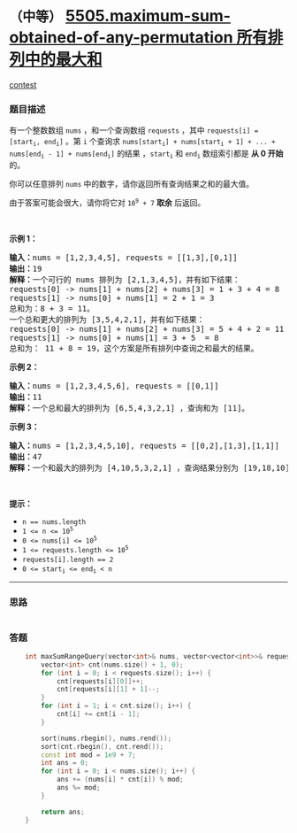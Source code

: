# `（中等）` [5505.maximum-sum-obtained-of-any-permutation 所有排列中的最大和](https://leetcode-cn.com/problems/maximum-sum-obtained-of-any-permutation/)

[contest](https://leetcode-cn.com/contest/biweekly-contest-35/problems/maximum-sum-obtained-of-any-permutation/)

### 题目描述
<p>有一个整数数组&nbsp;<code>nums</code>&nbsp;，和一个查询数组&nbsp;<code>requests</code>&nbsp;，其中&nbsp;<code>requests[i] = [start<sub>i</sub>, end<sub>i</sub>]</code>&nbsp;。第&nbsp;<code>i</code>&nbsp;个查询求&nbsp;<code>nums[start<sub>i</sub>] + nums[start<sub>i</sub> + 1] + ... + nums[end<sub>i</sub> - 1] + nums[end<sub>i</sub>]</code>&nbsp;的结果&nbsp;，<code>start<sub>i</sub></code> 和&nbsp;<code>end<sub>i</sub></code>&nbsp;数组索引都是 <strong>从 0 开始</strong> 的。</p>

<p>你可以任意排列 <code>nums</code>&nbsp;中的数字，请你返回所有查询结果之和的最大值。</p>

<p>由于答案可能会很大，请你将它对&nbsp;<code>10<sup>9</sup> + 7</code>&nbsp;<strong>取余</strong>&nbsp;后返回。</p>

<p>&nbsp;</p>

<p><strong>示例 1：</strong></p>

<pre><strong>输入：</strong>nums = [1,2,3,4,5], requests = [[1,3],[0,1]]
<strong>输出：</strong>19
<strong>解释：</strong>一个可行的 nums 排列为 [2,1,3,4,5]，并有如下结果：
requests[0] -> nums[1] + nums[2] + nums[3] = 1 + 3 + 4 = 8
requests[1] -> nums[0] + nums[1] = 2 + 1 = 3
总和为：8 + 3 = 11。
一个总和更大的排列为 [3,5,4,2,1]，并有如下结果：
requests[0] -> nums[1] + nums[2] + nums[3] = 5 + 4 + 2 = 11
requests[1] -> nums[0] + nums[1] = 3 + 5  = 8
总和为： 11 + 8 = 19，这个方案是所有排列中查询之和最大的结果。
</pre>

<p><strong>示例 2：</strong></p>

<pre><strong>输入：</strong>nums = [1,2,3,4,5,6], requests = [[0,1]]
<strong>输出：</strong>11
<strong>解释：</strong>一个总和最大的排列为 [6,5,4,3,2,1] ，查询和为 [11]。</pre>

<p><strong>示例 3：</strong></p>

<pre><strong>输入：</strong>nums = [1,2,3,4,5,10], requests = [[0,2],[1,3],[1,1]]
<strong>输出：</strong>47
<strong>解释：</strong>一个和最大的排列为 [4,10,5,3,2,1] ，查询结果分别为 [19,18,10]。</pre>

<p>&nbsp;</p>

<p><strong>提示：</strong></p>

<ul>
	<li><code>n == nums.length</code></li>
	<li><code>1 <= n <= 10<sup>5</sup></code></li>
	<li><code>0 <= nums[i]&nbsp;<= 10<sup>5</sup></code></li>
	<li><code>1 <= requests.length <=&nbsp;10<sup>5</sup></code></li>
	<li><code>requests[i].length == 2</code></li>
	<li><code>0 <= start<sub>i</sub>&nbsp;<= end<sub>i</sub>&nbsp;<&nbsp;n</code></li>
</ul>


---
### 思路
```
```



### 答题
``` C++
    int maxSumRangeQuery(vector<int>& nums, vector<vector<int>>& requests) {
        vector<int> cnt(nums.size() + 1, 0);
        for (int i = 0; i < requests.size(); i++) {
            cnt[requests[i][0]]++;
            cnt[requests[i][1] + 1]--;
        }
        for (int i = 1; i < cnt.size(); i++) {
            cnt[i] += cnt[i - 1];
        }

        sort(nums.rbegin(), nums.rend());
        sort(cnt.rbegin(), cnt.rend());
        const int mod = 1e9 + 7;
        int ans = 0;
        for (int i = 0; i < nums.size(); i++) {
            ans += (nums[i] * cnt[i]) % mod;
            ans %= mod;
        }

        return ans;
    }
```





